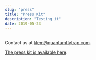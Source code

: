 ```yaml
---
slug: "press"
title: "Press Kit"
description: "Testing it"
date: 2019-05-23
---
```

##

Contact us at <klem@quantumflytrap.com>.

[The press kit is available here](https://drive.google.com/drive/folders/1WR8E-Ma6XpumzVFbeyWb0AE8XgyZhFb9?usp=sharing).
